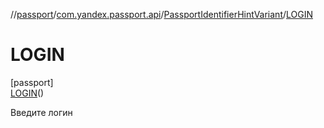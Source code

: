 //[passport](../../../../index.md)/[com.yandex.passport.api](../../index.md)/[PassportIdentifierHintVariant](../index.md)/[LOGIN](index.md)

# LOGIN

[passport]\
[LOGIN](index.md)()

Введите логин
